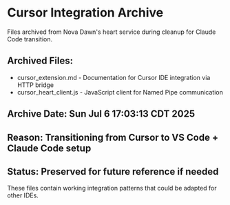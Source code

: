 # Cursor Integration Archive

Files archived from Nova Dawn's heart service during cleanup for Claude Code transition.

## Archived Files:
- cursor_extension.md - Documentation for Cursor IDE integration via HTTP bridge
- cursor_heart_client.js - JavaScript client for Named Pipe communication

## Archive Date: Sun Jul  6 17:03:13 CDT 2025
## Reason: Transitioning from Cursor to VS Code + Claude Code setup
## Status: Preserved for future reference if needed

These files contain working integration patterns that could be adapted for other IDEs.
